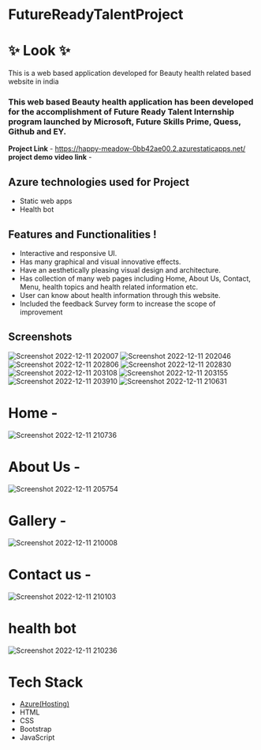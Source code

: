 # FutureReadyTalentProject
# ✨  Look  ✨

This is a web based application developed for Beauty health related based website in india

### This web based Beauty health application has been developed for the accomplishment of Future Ready Talent Internship program launched by Microsoft, Future Skills Prime, Quess, Github and EY.


**Project Link** - https://happy-meadow-0bb42ae00.2.azurestaticapps.net/
**project demo video link** - 

## Azure technologies used for Project

- Static web apps
- Health bot

## Features and Functionalities !


- Interactive and responsive UI.
- Has many graphical and visual innovative effects.
- Have an aesthetically pleasing visual design and architecture.
- Has collection of many web pages including Home, About Us, Contact, Menu, health topics and health related information etc.
- User can know about health information through this website.
- Included the feedback Survey form to increase the scope of improvement 

## Screenshots
![Screenshot 2022-12-11 202007](https://user-images.githubusercontent.com/101818206/206912347-ea176bc2-63f6-4c63-ad42-7aefe713e0dd.png)
![Screenshot 2022-12-11 202046](https://user-images.githubusercontent.com/101818206/206912365-8ff0e398-7e5e-44e1-8a60-e5086d0b71a5.png)
![Screenshot 2022-12-11 202806](https://user-images.githubusercontent.com/101818206/206912453-03c73c2b-98a5-4a8c-ba23-b0a2c01f4388.png)
![Screenshot 2022-12-11 202830](https://user-images.githubusercontent.com/101818206/206912469-07445651-c590-4fbf-a28c-b28d1e6069f1.png)
![Screenshot 2022-12-11 203108](https://user-images.githubusercontent.com/101818206/206912490-d1175585-f7b2-4c70-899c-bd8649f536b9.png)
![Screenshot 2022-12-11 203155](https://user-images.githubusercontent.com/101818206/206912511-81ee48f2-dbee-4e31-bf16-50333ecf2d8d.png)
![Screenshot 2022-12-11 203910](https://user-images.githubusercontent.com/101818206/206912541-5cac44f9-d9fe-48e5-9b73-ac691f7f87fe.png)
![Screenshot 2022-12-11 210631](https://user-images.githubusercontent.com/101818206/206912985-4388f7a5-5780-446d-bba2-8bf62374d9eb.png)

# Home -
![Screenshot 2022-12-11 210736](https://user-images.githubusercontent.com/101818206/206913041-734b81a7-09ae-4f43-91d2-6d22d7a43d77.png)

   

# About Us -
![Screenshot 2022-12-11 205754](https://user-images.githubusercontent.com/101818206/206912610-255b3f00-b603-496e-8295-e477f23b2bb2.png)



# Gallery -
![Screenshot 2022-12-11 210008](https://user-images.githubusercontent.com/101818206/206912702-ee097d0a-b388-4cf0-9d68-8929ea3f9b4e.png)



# Contact us -
![Screenshot 2022-12-11 210103](https://user-images.githubusercontent.com/101818206/206912745-fc147d68-b2df-4bcd-9a9f-35bdb6adb08e.png)



# health bot

![Screenshot 2022-12-11 210236](https://user-images.githubusercontent.com/101818206/206912804-16e46887-04a5-4bfe-9319-2f77c8206959.png)



# Tech Stack 

- [Azure(Hosting)](https://azure.microsoft.com/en-in/features/azure-portal/)
- HTML
- CSS
- Bootstrap
- JavaScript
